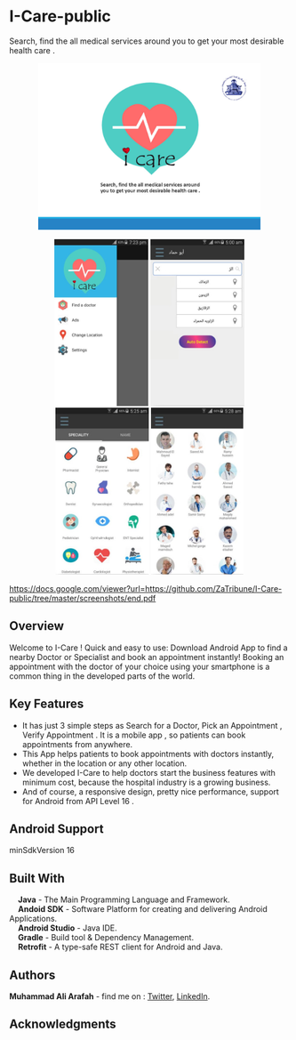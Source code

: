 # I-Care-public
Search, find the all medical services around you to get your most desirable health care .
<p align="center">
  <img src="screenshots/1.jpg" height="300"/>
</p>
<p align="center">
  <img src="screenshots/2.jpg" height="300"/>
  <img src="screenshots/3.jpg" height="300"/>
  <img src="screenshots/5.jpg" height="300"/>
  <img src="screenshots/4.jpg" height="300"/>
</p>

https://docs.google.com/viewer?url=https://github.com/ZaTribune/I-Care-public/tree/master/screenshots/end.pdf

## Overview  
Welcome to I-Care !
Quick and easy to use: Download Android App to find a nearby Doctor or
Specialist and book an appointment instantly!
Booking an appointment with the doctor of your choice using your smartphone
is a common thing in the developed parts of the world.

## Key Features
* It has just 3 simple steps as Search for a Doctor, Pick an Appointment , Verify
Appointment . It is a mobile app , so patients can
book appointments from anywhere.
* This App helps patients to book appointments with doctors instantly, whether in the
location or any other location.
* We developed I-Care to help doctors start the business features with minimum
cost, because the hospital industry is a growing business.
* And of course, a responsive design, pretty nice performance, support for Android from API Level 16 .

## Android Support
 minSdkVersion 16
 
## Built With  
&nbsp;&nbsp;&nbsp;&nbsp;**Java** - The Main Programming Language and Framework.  
&nbsp;&nbsp;&nbsp;&nbsp;**Andoid SDK** - Software Platform for creating and delivering Android Applications.   
&nbsp;&nbsp;&nbsp;&nbsp;**Android Studio** - Java IDE.  
&nbsp;&nbsp;&nbsp;&nbsp;**Gradle** - Build tool & Dependency Management.  
&nbsp;&nbsp;&nbsp;&nbsp;**Retrofit** - A type-safe REST client for Android and Java.

## Authors  
   **Muhammad Ali Arafah** - find me on : [Twitter](https://twitter.com/ZaTribune), [LinkedIn](https://www.linkedin.com/in/zatribune).  

## Acknowledgments

